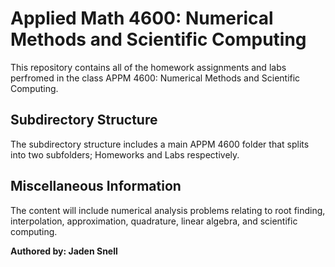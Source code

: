 # Applied Math 4600: Numerical Methods and Scientific Computing
This repository contains all of the homework assignments and labs perfromed in the class APPM 4600: Numerical Methods and Scientific Computing. 

## Subdirectory Structure
The subdirectory structure includes a main APPM 4600 folder that splits into two subfolders; Homeworks and Labs respectively.

## Miscellaneous Information
The content will include numerical analysis problems relating to root finding, interpolation, approximation, quadrature, linear algebra, and scientific computing.

**Authored by: Jaden Snell**
